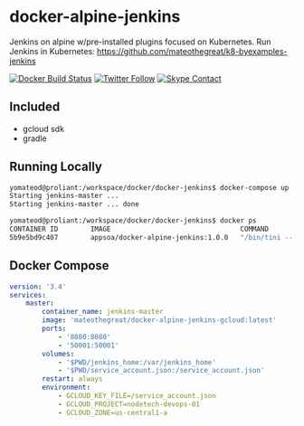 # docker-alpine-jenkins

Jenkins on alpine w/pre-installed plugins focused on Kubernetes.
Run Jenkins in Kubernetes: https://github.com/mateothegreat/k8-byexamples-jenkins

[![Docker Build Status](https://img.shields.io/docker/build/appsoa/docker-alpine-jenkins.svg?style=flat-square)](https://hub.docker.com/r/appsoa/docker-alpine-jenkins/) [![Twitter Follow](https://img.shields.io/twitter/follow/yomateod.svg?label=Follow&style=flat-square)](https://twitter.com/yomateod) [![Skype Contact](https://img.shields.io/badge/skype%20id-appsoa-ff69b4.svg?style=flat-square)](skype:appsoa?chat)

## Included
* gcloud sdk
* gradle

## Running Locally
```bash
yomateod@proliant:/workspace/docker/docker-jenkins$ docker-compose up -d
Starting jenkins-master ...
Starting jenkins-master ... done

yomateod@proliant:/workspace/docker/docker-jenkins$ docker ps
CONTAINER ID        IMAGE                                COMMAND                  CREATED              STATUS              PORTS                                                         NAMES
5b9e5bd9c407        appsoa/docker-alpine-jenkins:1.0.0   "/bin/tini -- /usr..."   About a minute ago   Up 7 seconds        0.0.0.0:8080->8080/tcp, 0.0.0.0:50001->50001/tcp, 50000/tcp   jenkins-master
```

## Docker Compose
```yaml
version: '3.4'
services:
    master:
        container_name: jenkins-master
        image: 'mateothegreat/docker-alpine-jenkins-gcloud:latest'
        ports:
            - '8080:8080'
            - '50001:50001'
        volumes:
            - '$PWD/jenkins_home:/var/jenkins_home'
            - '$PWD/service_account.json:/service_account.json'
        restart: always
        environment: 
            - GCLOUD_KEY_FILE=/service_account.json
            - GCLOUD_PROJECT=nodetech-devops-01
            - GCLOUD_ZONE=us-central1-a
```